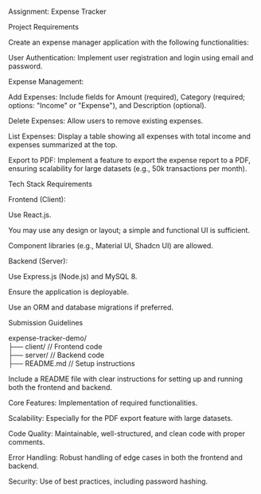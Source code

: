 Assignment: Expense Tracker

Project Requirements

Create an expense manager application with the following functionalities:

User Authentication:
Implement user registration and login using email and password.

Expense Management:

Add
Expenses: Include fields for Amount (required), Category (required; options:
"Income" or "Expense"), and Description (optional).

Delete
Expenses: Allow users to remove existing expenses.

List
Expenses: Display a table showing all expenses with total income and
expenses summarized at the top.

Export to PDF: Implement a
feature to export the expense report to a PDF, ensuring scalability for
large datasets (e.g., 50k transactions per month).

Tech Stack Requirements

Frontend (Client):

Use
React.js.

You may
use any design or layout; a simple and functional UI is sufficient.

Component
libraries (e.g., Material UI, Shadcn UI) are allowed.

Backend (Server):

Use
Express.js (Node.js) and MySQL 8.

Ensure
the application is deployable.

Use an
ORM and database migrations if preferred.

Submission Guidelines

expense-tracker-demo/  
├── client/ // Frontend code  
├── server/ // Backend code  
├── README.md // Setup instructions

Include
a README file with clear instructions for setting up and running both the
frontend and backend.

Core Features:
Implementation of required functionalities.

Scalability: Especially
for the PDF export feature with large datasets.

Code Quality:
Maintainable, well-structured, and clean code with proper comments.

Error Handling: Robust
handling of edge cases in both the frontend and backend.

Security: Use of best
practices, including password hashing.
